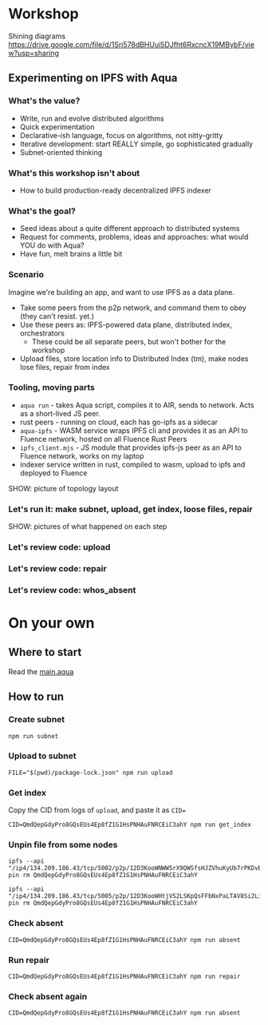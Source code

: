 # Workshop
Shining diagrams https://drive.google.com/file/d/1Sri578dBHUui5DJfht6RxcncX19MBybF/view?usp=sharing

## Experimenting on IPFS with Aqua
### What's the value?
- Write, run and evolve distributed algorithms
- Quick experimentation
- Declarative-ish language, focus on algorithms, not nitty-gritty
- Iterative development: start REALLY simple, go sophisticated gradually
- Subnet-oriented thinking

### What's this workshop isn't about
- How to build production-ready decentralized IPFS indexer

### What's the goal?
- Seed ideas about a quite different approach to distributed systems
- Request for comments, problems, ideas and approaches: what would YOU do with Aqua?
- Have fun, melt brains a little bit

### Scenario
Imagine we're building an app, and want to use IPFS as a data plane.

- Take some peers from the p2p network, and command them to obey (they can't resist. yet.)
- Use these peers as: IPFS-powered data plane, distributed index, orchestrators
    - These could be all separate peers, but won't bother for the workshop
- Upload files, store location info to Distributed Index (tm), make nodes lose files, repair from index

### Tooling, moving parts
- `aqua run` - takes Aqua script, compiles it to AIR, sends to network. Acts as a short-lived JS peer.
- rust peers - running on cloud, each has go-ipfs as a sidecar
- `aqua-ipfs` - WASM service wraps IPFS cli and provides it as an API to Fluence network, hosted on all Fluence Rust Peers
- `ipfs_client.mjs` - JS module that provides ipfs-js peer as an API to Fluence network, works on my laptop
- indexer service written in rust, compiled to wasm, upload to ipfs and deployed to Fluence

SHOW: picture of topology layout

### Let's run it: make subnet, upload, get index, loose files, repair
SHOW: pictures of what happened on each step

### Let's review code: upload

### Let's review code: repair

### Let's review code: whos_absent

# On your own
## Where to start
Read the [main.aqua](src/aqua/main.aqua)

## How to run
### Create subnet
```
npm run subnet
```

### Upload to subnet
```
FILE="$(pwd)/package-lock.json" npm run upload
```

### Get index
Copy the CID from logs of `upload`, and paste it as `CID=`

```
CID=QmdQepGdyPro8GQsEUs4Ep8fZ1G1HsPNHAuFNRCEiC3ahY npm run get_index
```

### Unpin file from some nodes
```
ipfs --api "/ip4/134.209.186.43/tcp/5002/p2p/12D3KooWNWW5rX9QWSfsHJZVhuKyUb7rPKDvBNqyCuK21JmjyGPt" pin rm QmdQepGdyPro8GQsEUs4Ep8fZ1G1HsPNHAuFNRCEiC3ahY

ipfs --api "/ip4/134.209.186.43/tcp/5005/p2p/12D3KooWHtjVS2LSKpQsFFbNxPaLTAV8Si2LiohkK2CrQsyJymMX" pin rm QmdQepGdyPro8GQsEUs4Ep8fZ1G1HsPNHAuFNRCEiC3ahY
```

### Check absent
```
CID=QmdQepGdyPro8GQsEUs4Ep8fZ1G1HsPNHAuFNRCEiC3ahY npm run absent
```

### Run repair
```
CID=QmdQepGdyPro8GQsEUs4Ep8fZ1G1HsPNHAuFNRCEiC3ahY npm run repair
```

### Check absent again
```
CID=QmdQepGdyPro8GQsEUs4Ep8fZ1G1HsPNHAuFNRCEiC3ahY npm run absent
```
